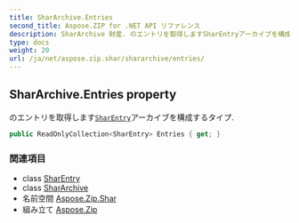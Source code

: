 ```yaml
---
title: SharArchive.Entries
second_title: Aspose.ZIP for .NET API リファレンス
description: SharArchive 財産. のエントリを取得しますSharEntryアーカイブを構成するタイプ.
type: docs
weight: 20
url: /ja/net/aspose.zip.shar/shararchive/entries/
---
```

## SharArchive.Entries property

のエントリを取得します[`SharEntry`](../../sharentry/)アーカイブを構成するタイプ.

```csharp
public ReadOnlyCollection<SharEntry> Entries { get; }
```

### 関連項目

* class [SharEntry](../../sharentry/)
* class [SharArchive](../)
* 名前空間 [Aspose.Zip.Shar](../../shararchive/)
* 組み立て [Aspose.Zip](../../../)


